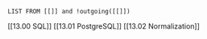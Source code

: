 ```dataview
LIST FROM [[]] and !outgoing([[]])
```
[[13.00 SQL]]
[[13.01 PostgreSQL]]
[[13.02 Normalization]]
